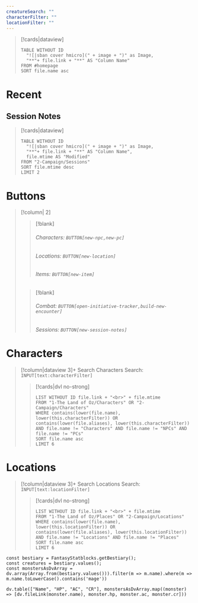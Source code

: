 ```yaml
---
creatureSearch: ""
characterFilter: ""
locationFilter: ""
---
```

> [!cards|dataview]
> ```dataview
> TABLE WITHOUT ID
> 	"![|sban cover hmicro](" + image + ")" as Image,
> 	"**"+ file.link + "**" AS "Column Name"
> FROM #homepage
> SORT file.name asc
> ```

# Recent
## Session Notes

> [!cards|dataview]
> ```dataview
> TABLE WITHOUT ID
> 	"![|sban cover hmicro](" + image + ")" as Image,
> 	"**"+ file.link + "**" AS "Column Name",
> 	file.mtime AS "Modified"
> FROM "2-Campaign/Sessions"
> SORT file.mtime desc
> LIMIT 2
> ```

# Buttons

>[!column| 2]
>>[!blank] 
>>###### Characters: `BUTTON[new-npc,new-pc]`
>>###### Locations: `BUTTON[new-location]`
>>###### Items: `BUTTON[new-item]`
>
>>[!blank] 
>>###### Combat: `BUTTON[open-initiative-tracker,build-new-encounter]`
>>###### Sessions: `BUTTON[new-session-notes]` 


# Characters

>[!column|dataview 3]+ Search Characters
> Search: `INPUT[text:characterFilter]`
> 
>>[!cards|dvl no-strong] 
>> <br>
>>
>>```dataview
>>LIST WITHOUT ID file.link + "<br>" + file.mtime
>>FROM "1-The Land of Oz/Characters" OR "2-Campaign/Characters"
>>WHERE contains(lower(file.name), lower(this.characterFilter)) OR contains(lower(file.aliases), lower(this.characterFilter)) AND file.name != "Characters" AND file.name != "NPCs" AND file.name != "PCs"
>>SORT file.name asc
>>LIMIT 6
>>```

# Locations

>[!column|dataview 3]+ Search Locations
> Search: `INPUT[text:locationFilter]`
> 
>>[!cards|dvl no-strong] 
>> <br>
>>
>>```dataview
>>LIST WITHOUT ID file.link + "<br>" + file.mtime
>>FROM "1-The Land of Oz/Places" OR "2-Campaign/Locations"
>>WHERE contains(lower(file.name), lower(this.locationFilter)) OR contains(lower(file.aliases), lower(this.locationFilter)) AND file.name != "Locations" AND file.name != "Places"
>>SORT file.name asc
>>LIMIT 6
>>```


```dataviewjs
const bestiary = FantasyStatblocks.getBestiary();
const creatures = bestiary.values();
const monstersAsDvArray = dv.array(Array.from(bestiary.values())).filter(m => m.name).where(m => m.name.toLowerCase().contains('mage'))

dv.table(["Name", "HP", "AC", "CR"], monstersAsDvArray.map((monster) => [dv.fileLink(monster.name), monster.hp, monster.ac, monster.cr]))
```